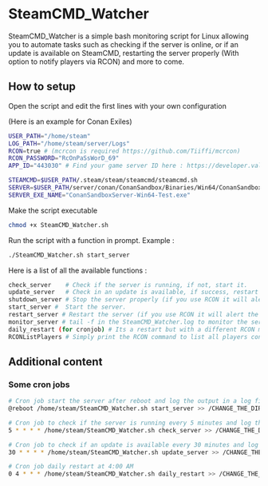 # SteamCMD_Watcher

SteamCMD_Watcher is a simple bash monitoring script for Linux allowing you to automate tasks such as checking if the server is online, or if an update is available on SteamCMD, restarting the server properly (With option to notify players via RCON) and more to come.

## How to setup

Open the script and edit the first lines with your own configuration

(Here is an example for Conan Exiles)

```bash
USER_PATH="/home/steam"
LOG_PATH="/home/steam/server/Logs"
RCON=true # (mcrcon is required https://github.com/Tiiffi/mcrcon)
RCON_PASSWORD="RcOnPaSsWorD_69"
APP_ID="443030" # Find your game server ID here : https://developer.valvesoftware.com/wiki/SteamCMD#Game_Servers

STEAMCMD=$USER_PATH/.steam/steam/steamcmd/steamcmd.sh
SERVER=$USER_PATH/server/conan/ConanSandbox/Binaries/Win64/ConanSandboxServer-Win64-Test.exe
SERVER_EXE_NAME="ConanSandboxServer-Win64-Test.exe"
```

Make the script executable

```bash
chmod +x SteamCMD_Watcher.sh
```

Run the script with a function in prompt. Example :

```bash
./SteamCMD_Watcher.sh start_server
```

Here is a list of all the available functions :

```bash
check_server    # Check if the server is running, if not, start it.
update_server   # Check in an update is available, if success, restart the server (if you use RCON it will alert the players every 5 minutes for 15 minutes).
shutdown_server # Stop the server properly (if you use RCON it will alert the players every 5 minutes for 15 minutes).
start_server #  Start the server.
restart_server # Restart the server (if you use RCON it will alert the players every 5 minutes for 15 minutes).
monitor_server # tail -f in the SteamCMD_Watcher.log to monitor the server.
daily_restart (for cronjob) # Its a restart but with a different RCON message.
RCONListPlayers # Simply print the RCON command to list all players connected.
```

## Additional content

### Some cron jobs

```bash
# Cron job start the server after reboot and log the output in a log file silently
@reboot /home/steam/SteamCMD_Watcher.sh start_server >> /CHANGE_THE_DIRECTORY_HERE/Logs/Server_verbose.log > /dev/null 2>&1 &

# Cron job to check if the server is running every 5 minutes and log the output silently
5 * * * * /home/steam/SteamCMD_Watcher.sh check_server >> /CHANGE_THE_DIRECTORY_HERE/Logs/Server_verbose.log > /dev/null 2>&1 &

# Cron job to check if an update is available every 30 minutes and log the output silently
30 * * * * /home/steam/SteamCMD_Watcher.sh update_server >> /CHANGE_THE_DIRECTORY_HERE/Server_verbose.log > /dev/null 2>&1 &

# Cron job daily restart at 4:00 AM
0 4 * * * /home/steam/SteamCMD_Watcher.sh daily_restart >> /CHANGE_THE_DIRECTORY_HERE/Server_verbose.log > /dev/null 2>&1 &

```
